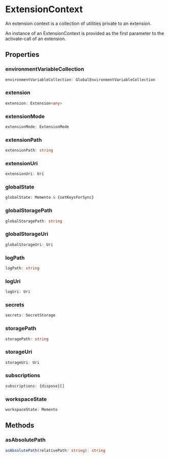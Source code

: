 # ExtensionContext

An extension context is a collection of utilities private to an extension.

An instance of an ExtensionContext is provided as the first parameter to the activate-call of an extension.

## Properties

### environmentVariableCollection

```typescript
environmentVariableCollection: GlobalEnvironmentVariableCollection
```

### extension

```typescript
extension: Extension<any>
```

### extensionMode

```typescript
extensionMode: ExtensionMode
```

### extensionPath

```typescript
extensionPath: string
```

### extensionUri

```typescript
extensionUri: Uri
```

### globalState

```typescript
globalState: Memento & {setKeysForSync}
```

### globalStoragePath

```typescript
globalStoragePath: string
```

### globalStorageUri

```typescript
globalStorageUri: Uri
```

### logPath

```typescript
logPath: string
```

### logUri

```typescript
logUri: Uri
```

### secrets

```typescript
secrets: SecretStorage
```

### storagePath

```typescript
storagePath: string
```

### storageUri

```typescript
storageUri: Uri
```

### subscriptions

```typescript
subscriptions: {dispose}[]
```

### workspaceState

```typescript
workspaceState: Memento
```

## Methods

### asAbsolutePath

```typescript
asAbsolutePath(relativePath: string): string
```

[Extension]: ExtensionT.md
[Uri]: Uri.md
[GlobalEnvironmentVariableCollection]: GlobalEnvironmentVariableCollection.md
[SecretStorage]: SecretStorage.md
[ExtensionMode]: ExtensionMode.md
